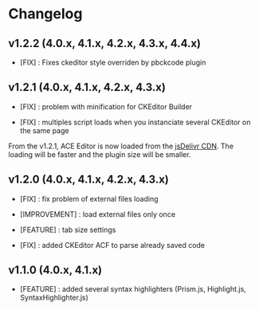 # Changelog

## v1.2.2 (4.0.x, 4.1.x, 4.2.x, 4.3.x, 4.4.x)

  * [FIX] : Fixes ckeditor style overriden by pbckcode plugin

## v1.2.1 (4.0.x, 4.1.x, 4.2.x, 4.3.x)

  * [FIX] : problem with minification for CKEditor Builder
  * [FIX] : multiples script loads when you instanciate several CKEditor on the same page

From the v1.2.1, ACE Editor is now loaded from the [jsDelivr CDN](http://www.jsdelivr.com/). The loading will be faster and the plugin size will be smaller.

## v1.2.0 (4.0.x, 4.1.x, 4.2.x, 4.3.x)

  * [FIX] : fix problem of external files loading
  * [IMPROVEMENT] : load external files only once
  * [FEATURE] : tab size settings
  * [FIX] : added CKEditor ACF to parse already saved code

## v1.1.0 (4.0.x, 4.1.x)

  * [FEATURE] : added several syntax highlighters (Prism.js, Highlight.js, SyntaxHighlighter.js)
